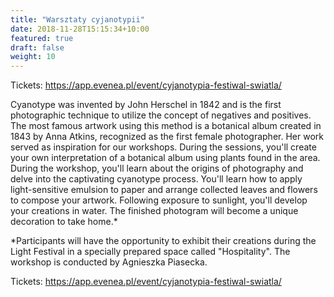 ```yaml
---
title: "Warsztaty cyjanotypii"
date: 2018-11-28T15:15:34+10:00
featured: true
draft: false
weight: 10
---
```


Tickets: https://app.evenea.pl/event/cyjanotypia-festiwal-swiatla/

Cyanotype was invented by John Herschel in 1842 and is the first photographic technique to utilize the concept of negatives and positives. The most famous artwork using this method is a botanical album created in 1843 by Anna Atkins, recognized as the first female photographer. Her work served as inspiration for our workshops. During the sessions, you'll create your own interpretation of a botanical album using plants found in the area.
During the workshop, you'll learn about the origins of photography and delve into the captivating cyanotype process. You'll learn how to apply light-sensitive emulsion to paper and arrange collected leaves and flowers to compose your artwork. Following exposure to sunlight, you'll develop your creations in water. The finished photogram will become a unique decoration to take home.*


*Participants will have the opportunity to exhibit their creations during the Light Festival in a specially prepared space called "Hospitality".
The workshop is conducted by Agnieszka Piasecka. 

Tickets: https://app.evenea.pl/event/cyjanotypia-festiwal-swiatla/
